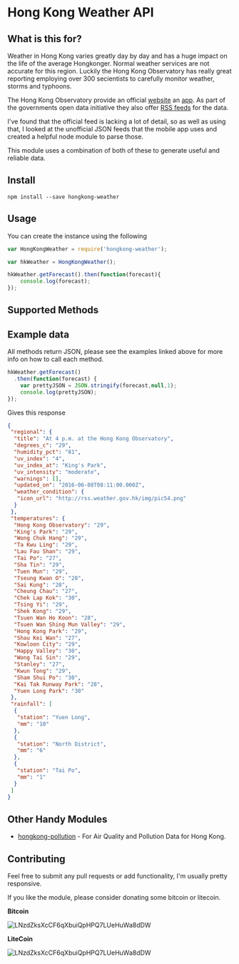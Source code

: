 Hong Kong Weather API
=====================================

## What is this for?

Weather in Hong Kong varies greatly day by day and has a huge impact on the life of the average Hongkonger. Normal weather services are not accurate for this region. Luckily the Hong Kong Observatory has really great reporting employing over 300 secientists to carefully monitor weather, storms and typhoons.

The Hong Kong Observatory provide an official [website](http://www.hko.gov.hk) an [app](https://itunes.apple.com/hk/app/myobservatory/id361319719?mt=8). As part of the governments open data initiative they also offer [RSS feeds](http://rss.weather.gov.hk/rsse.html) for the data.

I've found that the official feed is lacking a lot of detail, so as well as using that, I looked at the unofficial JSON feeds that the mobile app uses and created a helpful node module to parse those.

This module uses a combination of both of these to generate useful and reliable data.


## Install

`npm install --save hongkong-weather`


## Usage

You can create the instance using the following

```javascript
var HongKongWeather = require('hongkong-weather');

var hkWeather = HongKongWeather();

hkWeather.getForecast().then(function(forecast){
    console.log(forecast);
});
```


## Supported Methods



## Example data

All methods return JSON, please see the examples linked above for more info on how to call each method.

```javascript
hkWeather.getForecast()
  .then(function(forecast) {
    var prettyJSON = JSON.stringify(forecast,null,1);
    console.log(prettyJSON);
});
```

Gives this response

```json
{
 "regional": {
  "title": "At 4 p.m. at the Hong Kong Observatory",
  "degrees_c": "29",
  "humidity_pct": "81",
  "uv_index": "4",
  "uv_index_at": "King's Park",
  "uv_intensity": "moderate",
  "warnings": [],
  "updated_on": "2016-06-08T08:11:00.000Z",
  "weather_condition": {
   "icon_url": "http://rss.weather.gov.hk/img/pic54.png"
  }
 },
 "temperatures": {
  "Hong Kong Observatory": "29",
  "King's Park": "29",
  "Wong Chuk Hang": "29",
  "Ta Kwu Ling": "29",
  "Lau Fau Shan": "29",
  "Tai Po": "27",
  "Sha Tin": "29",
  "Tuen Mun": "29",
  "Tseung Kwan O": "28",
  "Sai Kung": "28",
  "Cheung Chau": "27",
  "Chek Lap Kok": "30",
  "Tsing Yi": "29",
  "Shek Kong": "29",
  "Tsuen Wan Ho Koon": "28",
  "Tsuen Wan Shing Mun Valley": "29",
  "Hong Kong Park": "29",
  "Shau Kei Wan": "27",
  "Kowloon City": "29",
  "Happy Valley": "30",
  "Wong Tai Sin": "29",
  "Stanley": "27",
  "Kwun Tong": "29",
  "Sham Shui Po": "30",
  "Kai Tak Runway Park": "28",
  "Yuen Long Park": "30"
 },
 "rainfall": [
  {
   "station": "Yuen Long",
   "mm": "10"
  },
  {
   "station": "North District",
   "mm": "6"
  },
  {
   "station": "Tai Po",
   "mm": "1"
  }
 ]
}
```


## Other Handy Modules

* [hongkong-pollution](https://www.github.com/hongkongkiwi/node-hongkong-pollution) - For Air Quality and Pollution Data for Hong Kong.

## Contributing

Feel free to submit any pull requests or add functionality, I'm usually pretty responsive.

If you like the module, please consider donating some bitcoin or litecoin.

__Bitcoin__

![LNzdZksXcCF6qXbuiQpHPQ7LUeHuWa8dDW](http://i.imgur.com/9rsCfv5.png?1)

__LiteCoin__

![LNzdZksXcCF6qXbuiQpHPQ7LUeHuWa8dDW](http://i.imgur.com/yF1RoHp.png?1)
